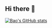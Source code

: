 ## Hi there 👋

[![Bao's GitHub stats](https://github-readme-stats-git-master-baos-projects-38c66874.vercel.app/api?username=BaoHG1508&count_private=true)](https://github.com/BaoHG1508/github-readme-stats)

<!--
**BaoHG1508/BaoHG1508** is a ✨ _special_ ✨ repository because its `README.md` (this file) appears on your GitHub profile.

Here are some ideas to get you started:

- 🔭 I’m currently working on ...
- 🌱 I’m currently learning ...
- 👯 I’m looking to collaborate on ...
- 🤔 I’m looking for help with ...
- 💬 Ask me about ...
- 📫 How to reach me: ...
- 😄 Pronouns: ...
- ⚡ Fun fact: ...
-->
